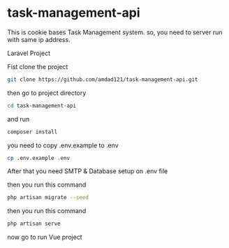 # task-management-api

This is cookie bases Task Management system. so, you need to server run with same ip address.

Laravel Project

Fist clone the project

```sh
git clone https://github.com/amdad121/task-management-api.git
```

then go to project directory

```sh
cd task-management-api
```

and run

```sh
composer install
```

you need to copy .env.example to .env

```sh
cp .env.example .env
```

After that you need SMTP & Database setup on .env file

then you run this command

```sh
php artisan migrate --seed
```

then you run this command

```sh
php artisan serve
```

now go to run Vue project
